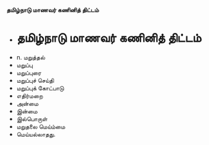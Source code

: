 **தமிழ்நாடு மாணவர் கணினித் திட்டம்**
- # தமிழ்நாடு மாணவர் கணினித் திட்டம்
- n. மறுத்தல்
- மறுப்பு
- மறுப்புரை
- மறுப்புச் செய்தி
- மறுப்புக் கோட்பாடு
- எதிர்மறை
- அன்மை
- இன்மை
- இல்பொருள்
- மறுதலை மெய்ம்மை
- மெய்யல்லாதது.

